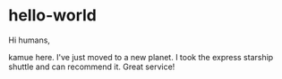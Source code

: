 hello-world
===========

Hi humans,

kamue here. I've just moved to a new planet. 
I took the express starship shuttle and can recommend it. Great service!

